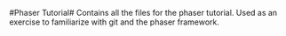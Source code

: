 #Phaser Tutorial#
Contains all the files for the phaser tutorial.
Used as an exercise to familiarize with git and the phaser framework.

